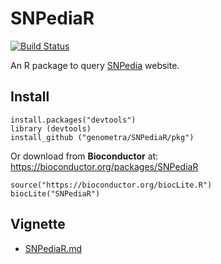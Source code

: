 


SNPediaR
================================================================================

[![Build Status](https://travis-ci.org/genometra/SNPediaR.svg?branch=master)](https://travis-ci.org/genometra/SNPediaR)

An R package to query [SNPedia](http://www.snpedia.com/index.php/SNPedia) website.


Install
--------------------------------------------------------------------------------

    install.packages("devtools")
    library (devtools)
    install_github ("genometra/SNPediaR/pkg")


Or download from __Bioconductor__ at:  
https://bioconductor.org/packages/SNPediaR

    source("https://bioconductor.org/biocLite.R")
    biocLite("SNPediaR")


Vignette
--------------------------------------------------------------------------------

- [SNPediaR.md](SNPediaR.md)
